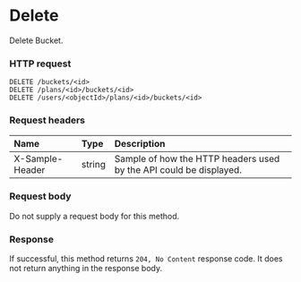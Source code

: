 # Delete

Delete Bucket.
### HTTP request
```http
DELETE /buckets/<id>
DELETE /plans/<id>/buckets/<id>
DELETE /users/<objectId>/plans/<id>/buckets/<id>

```
### Request headers
| Name       | Type | Description|
|:---------------|:--------|:----------|
| X-Sample-Header  | string  | Sample of how the HTTP headers used by the API could be displayed.|

### Request body
Do not supply a request body for this method.


### Response
If successful, this method returns `204, No Content` response code. It does not return anything in the response body.


<!-- uuid: 2b87090c-a4ed-4b8e-b49f-d54a08435fd9
2015-10-12 23:19:38 UTC -->